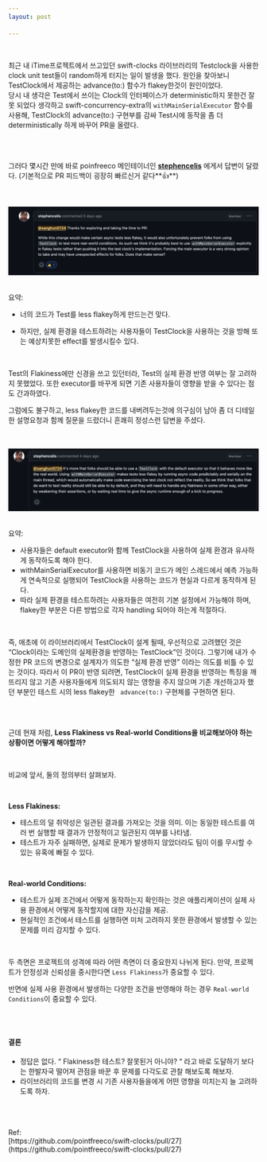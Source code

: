 ```yaml
---
layout: post

---
```

<br/>

최근 내 iTime프로젝트에서 쓰고있던  swift-clocks 라이브러리의 Testclock을 사용한 clock unit test들이 random하게 터지는 일이 발생을 했다. 
원인을 찾아보니 TestClock에서 제공하는 advance(to:) 함수가 flakey한것이 원인이었다.  
 당시 내 생각은 Test에서 쓰이는 Clock의 인터페이스가 deterministic하지 못한건 잘못 되었다 생각하고 swift-concurrency-extra의 `withMainSerialExecutor` 함수를 사용해, TestClock의 advance(to:)  구현부를 감싸 Test시에 동작을 좀 더 deterministically 하게 바꾸어 PR을 올렸다.  

  <br><br>

그러다 몇시간 만에 바로 poinfreeco 메인테이너인 [**stephencelis**](https://github.com/stephencelis) 에게서 답변이 달렸다. (기본적으로 PR 피드백이 굉장히 빠르신거 같다**👍**)

<br>
<br>
  

<img src="Images/stephenceils1.png">
  
<br>
<br>

요약:

-   너의 코드가 Test를 less flakey하게 만드는건 맞다.

- 하지만, 실제 환경을 테스트하려는 사용자들이 TestClock을 사용하는 것을 방해 또는 예상치못한 effect를 발생시킬수 있다.

  
<br>

Test의 Flakiness에만 신경을 쓰고 있던터라, Test의 실제 환경 반영 여부는 잘 고려하지 못했었다. 또한 executor를 바꾸게 되면 기존 사용자들이 영향을 받을 수 있다는 점도 간과하였다.

그럼에도 불구하고, less flakey한 코드를 내버려두는것에 의구심이 남아 좀 더 디테일한 설명요청과 함께 질문을 드렸더니 흔쾌히 정성스런 답변을 주셨다.

<br>
<br>

<img src="Images/stephenceils2.png">

<br>
<br>

요약:

-   사용자들은 default executor와 함께 TestClock을 사용하여 실제 환경과 유사하게 동작하도록 해야 한다.
-   withMainSerialExecutor를 사용하면 비동기 코드가 메인 스레드에서 예측 가능하게 연속적으로 실행되어 TestClock을 사용하는 코드가 현실과 다르게 동작하게 된다. 
-   따라 실제 환경을 테스트하려는 사용자들은 여전히 기본 설정에서 가능해야 하며, flakey한 부분은 다른 방법으로 각자 handling 되어야 하는게 적절하다.

  
 <br>
 
즉, 애초에 이 라이브러리에서 TestClock이 설계 될때, 우선적으로 고려했던 것은 “Clock이라는 도메인의 실제환경을 반영하는 TestClock”인 것이다. 
그렇기에 내가 수정한 PR 코드의 변경으로 설계자가 의도한 “실제 환경 반영” 이라는 의도를 비틀 수 있는 것이다.
 따라서 이 PR이 반영 되려면, TestClock이 실제 환경을 반영하는 특징을 깨뜨리지 않고 기존 사용자들에게 의도되지 않는 영향을 주지 않으며 기존 개선하고자 했던 부분인  테스트 시의 less flakey한 ` advance(to:)` 구현체를 구현하면 된다.

<br>
<br>

근데 현재 처럼, **Less Flakiness vs Real-world Conditions을 비교해보아야 하는 상황이면 어떻게 해야할까?**

 <br>

비교에 앞서, 둘의 정의부터 살펴보자.

 <br>

**Less Flakiness:**

-   테스트의 덜 취약성은 일관된 결과를 가져오는 것을 의미. 이는 동일한 테스트를 여러 번 실행할 때 결과가 안정적이고 일관된지 여부를 나타냄.
-   테스트가 자주 실패하면, 실제로 문제가 발생하지 않았더라도 팀이 이를 무시할 수 있는 유혹에 빠질 수 있다.

 <br>
 
 **Real-world Conditions:**

-   테스트가 실제 조건에서 어떻게 동작하는지 확인하는 것은 애플리케이션이 실제 사용 환경에서 어떻게 동작할지에 대한 자신감을 제공.
-   현실적인 조건에서 테스트를 실행하면 미처 고려하지 못한 환경에서 발생할 수 있는 문제를 미리 감지할 수 있다.

 <br>

두 측면은 프로젝트의 성격에 따라 어떤 측면이 더 중요한지 나뉘게 된다. 만약, 프로젝트가 안정성과 신뢰성을 중시한다면 `Less Flakiness`가 중요할 수 있다.

반면에 실제 사용 환경에서 발생하는 다양한 조건을 반영해야 하는 경우 `Real-world Conditions`이 중요할 수 있다.


<br>
<br>

#### 결론

-   정답은 없다. “ Flakiness한 테스트? 잘못된거 아니야? “ 라고 바로 도달하기 보다는 한발자국 떨어져 관점을 바꾼 후 문제를 다각도로 관찰 해보도록 해보자.
-   라이브러리의  코드를  변경  시  기존  사용자들을에게  어떤  영향을  미치는지  늘  고려하도록  하자. 

<br>
<br>
<br>
Ref: <br> 
[https://github.com/pointfreeco/swift-clocks/pull/27](https://github.com/pointfreeco/swift-clocks/pull/27) <br>
